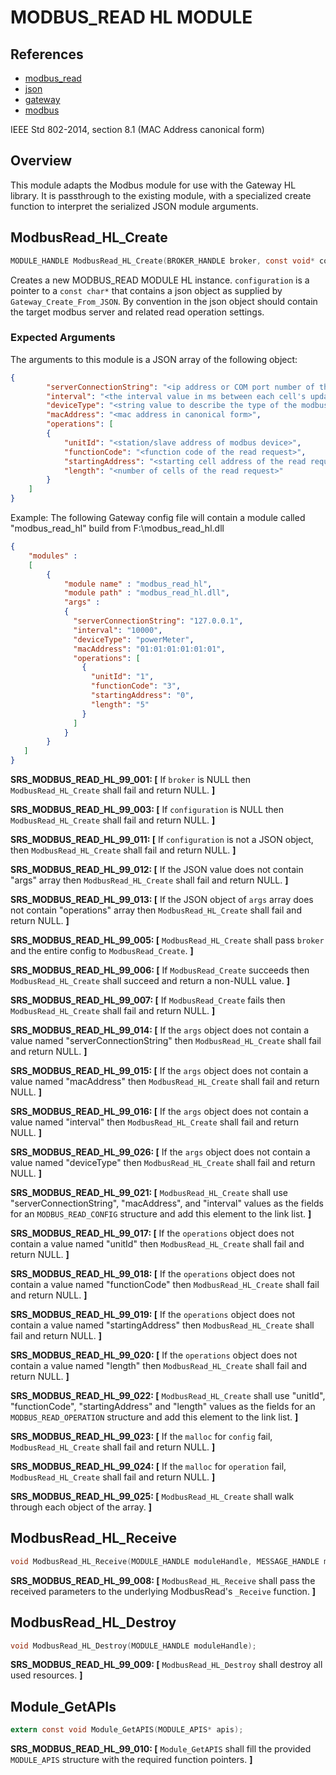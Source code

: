 # MODBUS_READ HL MODULE

## References
* [modbus_read](./modbus_read.md)
* [json](http://www.json.org)
* [gateway](../../../../devdoc/gateway_requirements.md)
* [modbus](https://en.wikipedia.org/wiki/Modbus)

IEEE Std 802-2014, section 8.1 (MAC Address canonical form)

## Overview

This module adapts the Modbus module for use with the Gateway HL library. It is passthrough to the existing module,
with a specialized create function to interpret the serialized JSON module arguments.

## ModbusRead_HL_Create
```c
MODULE_HANDLE ModbusRead_HL_Create(BROKER_HANDLE broker, const void* configuration);
```
Creates a new MODBUS_READ MODULE HL instance. `configuration` is a pointer to a `const char*` that contains a json object as supplied by `Gateway_Create_From_JSON`.
By convention in the json object should contain the target modbus server and related read operation settings.

### Expected Arguments

The arguments to this module is a JSON array of the following object:
```json
{
		"serverConnectionString": "<ip address or COM port number of the modbus connection>",
		"interval": "<the interval value in ms between each cell's update>",
		"deviceType": "<string value to describe the type of the modbus device>",
		"macAddress": "<mac address in canonical form>",
		"operations": [
		{
			"unitId": "<station/slave address of modbus device>",
			"functionCode": "<function code of the read request>",
			"startingAddress": "<starting cell address of the read request>",
			"length": "<number of cells of the read request>"
		}
    ]
}	
```
Example:
The following Gateway config file will contain a module called "modbus_read_hl" build from F:\modbus_read_hl.dll
```json
{
    "modules" :
    [ 
        {
            "module name" : "modbus_read_hl",
            "module path" : "modbus_read_hl.dll",
            "args" : 
            {
              "serverConnectionString": "127.0.0.1",
              "interval": "10000",
			  "deviceType": "powerMeter",
              "macAddress": "01:01:01:01:01:01",
              "operations": [
                {
                  "unitId": "1",
                  "functionCode": "3",
                  "startingAddress": "0",
                  "length": "5"
                }
              ]
            }
        }
   ]
}
```



**SRS_MODBUS_READ_HL_99_001: [** If `broker` is NULL then `ModbusRead_HL_Create` shall fail and return NULL. **]**

**SRS_MODBUS_READ_HL_99_003: [** If `configuration` is NULL then `ModbusRead_HL_Create` shall fail and return NULL. **]**

**SRS_MODBUS_READ_HL_99_011: [** If `configuration` is not a JSON object, then `ModbusRead_HL_Create` shall fail and return NULL. **]**

**SRS_MODBUS_READ_HL_99_012: [** If the JSON value does not contain "args" array then `ModbusRead_HL_Create` shall fail and return NULL. **]**

**SRS_MODBUS_READ_HL_99_013: [** If the JSON object of `args` array does not contain "operations" array then `ModbusRead_HL_Create` shall fail and return NULL. **]**

**SRS_MODBUS_READ_HL_99_005: [** `ModbusRead_HL_Create` shall pass `broker` and the entire config to `ModbusRead_Create`. **]**

**SRS_MODBUS_READ_HL_99_006: [** If `ModbusRead_Create` succeeds then `ModbusRead_HL_Create` shall succeed and return a non-NULL value. **]**

**SRS_MODBUS_READ_HL_99_007: [** If `ModbusRead_Create` fails then `ModbusRead_HL_Create` shall fail and return NULL. **]**

**SRS_MODBUS_READ_HL_99_014: [** If the `args` object does not contain a value named "serverConnectionString" then `ModbusRead_HL_Create` shall fail and return NULL. **]**

**SRS_MODBUS_READ_HL_99_015: [** If the `args` object does not contain a value named "macAddress" then `ModbusRead_HL_Create` shall fail and return NULL. **]**

**SRS_MODBUS_READ_HL_99_016: [** If the `args` object does not contain a value named "interval" then `ModbusRead_HL_Create` shall fail and return NULL. **]**

**SRS_MODBUS_READ_HL_99_026: [** If the `args` object does not contain a value named "deviceType" then `ModbusRead_HL_Create` shall fail and return NULL. **]**

**SRS_MODBUS_READ_HL_99_021: [** `ModbusRead_HL_Create` shall use "serverConnectionString", "macAddress", and "interval" values as the fields for an `MODBUS_READ_CONFIG` structure and add this element to the link list. **]**

**SRS_MODBUS_READ_HL_99_017: [** If the `operations` object does not contain a value named "unitId" then `ModbusRead_HL_Create` shall fail and return NULL. **]**

**SRS_MODBUS_READ_HL_99_018: [** If the `operations` object does not contain a value named "functionCode" then `ModbusRead_HL_Create` shall fail and return NULL. **]**

**SRS_MODBUS_READ_HL_99_019: [** If the `operations` object does not contain a value named "startingAddress" then `ModbusRead_HL_Create` shall fail and return NULL. **]**

**SRS_MODBUS_READ_HL_99_020: [** If the `operations` object does not contain a value named "length" then `ModbusRead_HL_Create` shall fail and return NULL. **]**

**SRS_MODBUS_READ_HL_99_022: [** `ModbusRead_HL_Create` shall use "unitId", "functionCode", "startingAddress" and "length" values as the fields for an `MODBUS_READ_OPERATION` structure and add this element to the link list. **]**

**SRS_MODBUS_READ_HL_99_023: [** If the `malloc` for `config` fail, `ModbusRead_HL_Create` shall fail and return NULL. **]**

**SRS_MODBUS_READ_HL_99_024: [** If the `malloc` for `operation` fail, `ModbusRead_HL_Create` shall fail and return NULL. **]**

**SRS_MODBUS_READ_HL_99_025: [** `ModbusRead_HL_Create` shall walk through each object of the array. **]**

## ModbusRead_HL_Receive
```c
void ModbusRead_HL_Receive(MODULE_HANDLE moduleHandle, MESSAGE_HANDLE messageHandle);
```
**SRS_MODBUS_READ_HL_99_008: [** `ModbusRead_HL_Receive` shall pass the received parameters to the underlying ModbusRead's `_Receive` function. **]** 


## ModbusRead_HL_Destroy
```c
void ModbusRead_HL_Destroy(MODULE_HANDLE moduleHandle);
```
**SRS_MODBUS_READ_HL_99_009: [** `ModbusRead_HL_Destroy` shall destroy all used resources. **]**

## Module_GetAPIs
```c
extern const void Module_GetAPIS(MODULE_APIS* apis);
```
**SRS_MODBUS_READ_HL_99_010: [** `Module_GetAPIS` shall fill the provided `MODULE_APIS` structure with the required function pointers. **]**